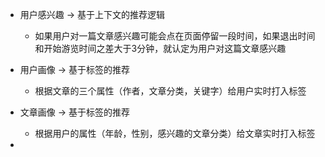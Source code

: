 - 用户感兴趣 -> 基于上下文的推荐逻辑
    - 如果用户对一篇文章感兴趣可能会点在页面停留一段时间，如果退出时间和开始游览时间之差大于3分钟，就认定为用户对这篇文章感兴趣

- 用户画像 -> 基于标签的推荐
    - 根据文章的三个属性（作者，文章分类，关键字）给用户实时打入标签
   
- 文章画像 -> 基于标签的推荐
    - 根据用户的属性（年龄，性别，感兴趣的文章分类）给文章实时打入标签
    
- 